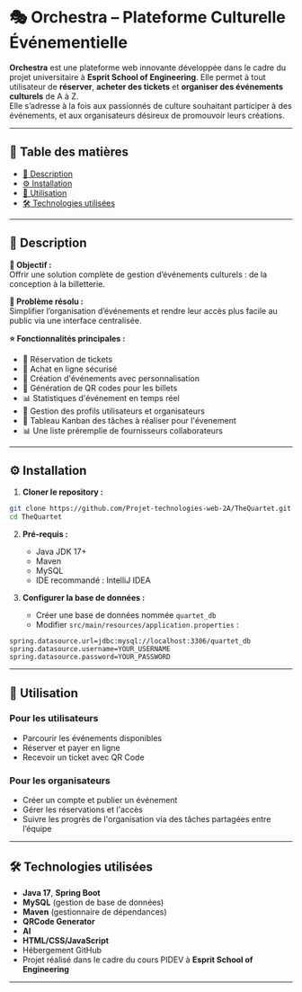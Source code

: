 # 🎭 Orchestra – Plateforme Culturelle Événementielle

**Orchestra** est une plateforme web innovante développée dans le cadre du projet universitaire à **Esprit School of Engineering**. Elle permet à tout utilisateur de **réserver**, **acheter des tickets** et **organiser des événements culturels** de A à Z.  
Elle s’adresse à la fois aux passionnés de culture souhaitant participer à des événements, et aux organisateurs désireux de promouvoir leurs créations.

---

## 📑 Table des matières

- [📄 Description](#-description)
- [⚙️ Installation](#️-installation)
- [🚀 Utilisation](#-utilisation)
- [🛠️ Technologies utilisées](#-technologies-utilisées)

---

## 📄 Description

**🎯 Objectif :**  
Offrir une solution complète de gestion d’événements culturels : de la conception à la billetterie.

**🔧 Problème résolu :**  
Simplifier l’organisation d’événements et rendre leur accès plus facile au public via une interface centralisée.

**⭐ Fonctionnalités principales :**
- 🎫 Réservation de tickets
- 🛒 Achat en ligne sécurisé
- 📅 Création d'événements avec personnalisation
- 📲 Génération de QR codes pour les billets
- 📊 Statistiques d'événement en temps réel
- 🔐 Gestion des profils utilisateurs et organisateurs
- 📅 Tableau Kanban des tâches à réaliser pour l'évenement
- 📊 Une liste préremplie de fournisseurs collaborateurs

---

## ⚙️ Installation

1. **Cloner le repository :**
```bash
git clone https://github.com/Projet-technologies-web-2A/TheQuartet.git
cd TheQuartet
````

2. **Pré-requis :**

   * Java JDK 17+
   * Maven
   * MySQL
   * IDE recommandé : IntelliJ IDEA

3. **Configurer la base de données :**

   * Créer une base de données nommée `quartet_db`
   * Modifier `src/main/resources/application.properties` :

```properties
spring.datasource.url=jdbc:mysql://localhost:3306/quartet_db
spring.datasource.username=YOUR_USERNAME
spring.datasource.password=YOUR_PASSWORD
```


---

## 🚀 Utilisation

### Pour les utilisateurs

* Parcourir les événements disponibles
* Réserver et payer en ligne
* Recevoir un ticket avec QR Code

### Pour les organisateurs

* Créer un compte et publier un événement
* Gérer les réservations et l'accès
* Suivre les progrès de l'organisation via des tâches partagées entre l’équipe

---

## 🛠️ Technologies utilisées

* **Java 17**, **Spring Boot**
* **MySQL** (gestion de base de données)
* **Maven** (gestionnaire de dépendances)
* **QRCode Generator**
* **AI**
* **HTML/CSS/JavaScript**
* Hébergement GitHub
* Projet réalisé dans le cadre du cours PIDEV à **Esprit School of Engineering**

---

